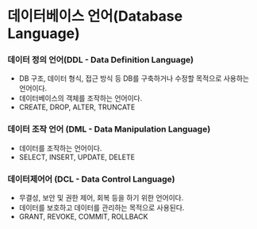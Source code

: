 # 데이터베이스 언어(Database Language)

### 데이터 정의 언어(DDL - Data Definition Language)
- DB 구조, 데이터 형식, 접근 방식 등 DB를 구축하거나 수정할 목적으로 사용하는 언어이다.
- 데이터베이스의 객체를 조작하는 언어이다.
- CREATE, DROP, ALTER, TRUNCATE

### 데이터 조작 언어 (DML - Data Manipulation Language)
- 데이터를 조작하는 언어이다.
- SELECT, INSERT, UPDATE, DELETE

### 데이터제어어 (DCL - Data Control Language)
- 무결성, 보안 및 권한 제어, 회복 등을 하기 위한 언어이다.
- 데이터를 보호하고 데이터를 관리하는 목적으로 사용된다.
- GRANT, REVOKE, COMMIT, ROLLBACK
